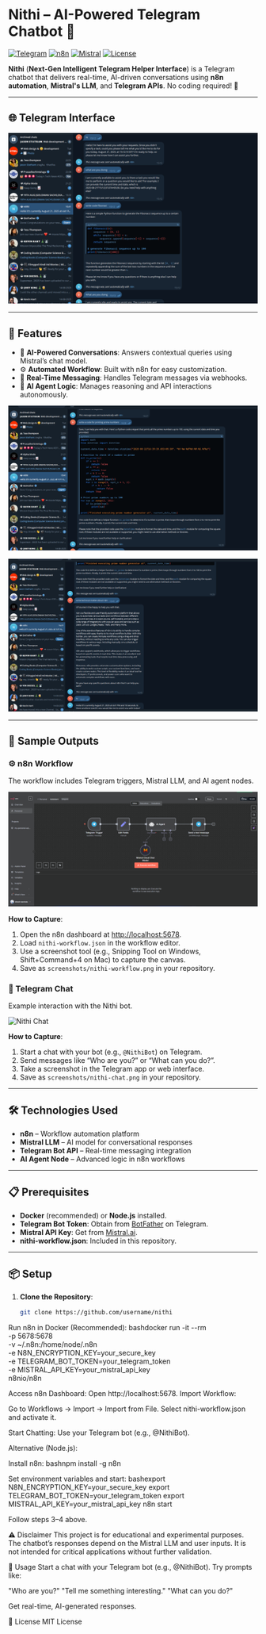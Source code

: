 # Nithi – AI-Powered Telegram Chatbot 🤖

[![Telegram](https://img.shields.io/badge/Platform-Telegram-blue)](https://telegram.org)
[![n8n](https://img.shields.io/badge/Automation-n8n-orange)](https://n8n.io)
[![Mistral](https://img.shields.io/badge/AI-Mistral%20Chat%20Model-purple)](https://mistral.ai)
[![License](https://img.shields.io/badge/License-MIT-yellow)](LICENSE)

**Nithi** (**Next-Gen Intelligent Telegram Helper Interface**) is a Telegram chatbot that delivers real-time, AI-driven conversations using **n8n automation**, **Mistral's LLM**, and **Telegram APIs**. No coding required! 🚀

---

## 🌐 Telegram Interface

![Nithi Telegram Chat](screenshots/1.png)

---

## 🚀 Features

- 🤖 **AI-Powered Conversations**: Answers contextual queries using Mistral’s chat model.
- ⚙️ **Automated Workflow**: Built with n8n for easy customization.
- 📡 **Real-Time Messaging**: Handles Telegram messages via webhooks.
- 🧠 **AI Agent Logic**: Manages reasoning and API interactions autonomously.


![Nithi Telegram Chat](screenshots/2.png)



![Nithi Telegram Chat](screenshots/3.png)

---

## 🧪 Sample Outputs

### ⚙️ n8n Workflow
The workflow includes Telegram triggers, Mistral LLM, and AI agent nodes.

![Nithi Workflow](screenshots/4.png)

**How to Capture**:
1. Open the n8n dashboard at [http://localhost:5678](http://localhost:5678).
2. Load `nithi-workflow.json` in the workflow editor.
3. Use a screenshot tool (e.g., Snipping Tool on Windows, Shift+Command+4 on Mac) to capture the canvas.
4. Save as `screenshots/nithi-workflow.png` in your repository.

### 📱 Telegram Chat
Example interaction with the Nithi bot.

![Nithi Chat](screenshots/nithi-chat.png)

**How to Capture**:
1. Start a chat with your bot (e.g., `@NithiBot`) on Telegram.
2. Send messages like “Who are you?” or “What can you do?”.
3. Take a screenshot in the Telegram app or web interface.
4. Save as `screenshots/nithi-chat.png` in your repository.

---

## 🛠️ Technologies Used

- **n8n** – Workflow automation platform
- **Mistral LLM** – AI model for conversational responses
- **Telegram Bot API** – Real-time messaging integration
- **AI Agent Node** – Advanced logic in n8n workflows

---

## 📋 Prerequisites

- **Docker** (recommended) or **Node.js** installed.
- **Telegram Bot Token**: Obtain from [BotFather](https://t.me/BotFather) on Telegram.
- **Mistral API Key**: Get from [Mistral.ai](https://mistral.ai).
- **nithi-workflow.json**: Included in this repository.

---

## 📦 Setup

1. **Clone the Repository**:
   ```bash
   git clone https://github.com/username/nithi

Run n8n in Docker (Recommended):
bashdocker run -it --rm \
  -p 5678:5678 \
  -v ~/.n8n:/home/node/.n8n \
  -e N8N_ENCRYPTION_KEY=your_secure_key \
  -e TELEGRAM_BOT_TOKEN=your_telegram_token \
  -e MISTRAL_API_KEY=your_mistral_api_key \
  n8nio/n8n

Access n8n Dashboard: Open http://localhost:5678.
Import Workflow:

Go to Workflows → Import → Import from File.
Select nithi-workflow.json and activate it.


Start Chatting: Use your Telegram bot (e.g., @NithiBot).

Alternative (Node.js):

Install n8n:
bashnpm install -g n8n

Set environment variables and start:
bashexport N8N_ENCRYPTION_KEY=your_secure_key
export TELEGRAM_BOT_TOKEN=your_telegram_token
export MISTRAL_API_KEY=your_mistral_api_key
n8n start

Follow steps 3–4 above.


⚠️ Disclaimer
This project is for educational and experimental purposes. The chatbot’s responses depend on the Mistral LLM and user inputs. It is not intended for critical applications without further validation.

📌 Usage
Start a chat with your Telegram bot (e.g., @NithiBot).
Try prompts like:

"Who are you?"
"Tell me something interesting."
"What can you do?"

Get real-time, AI-generated responses.


📜 License
MIT License
